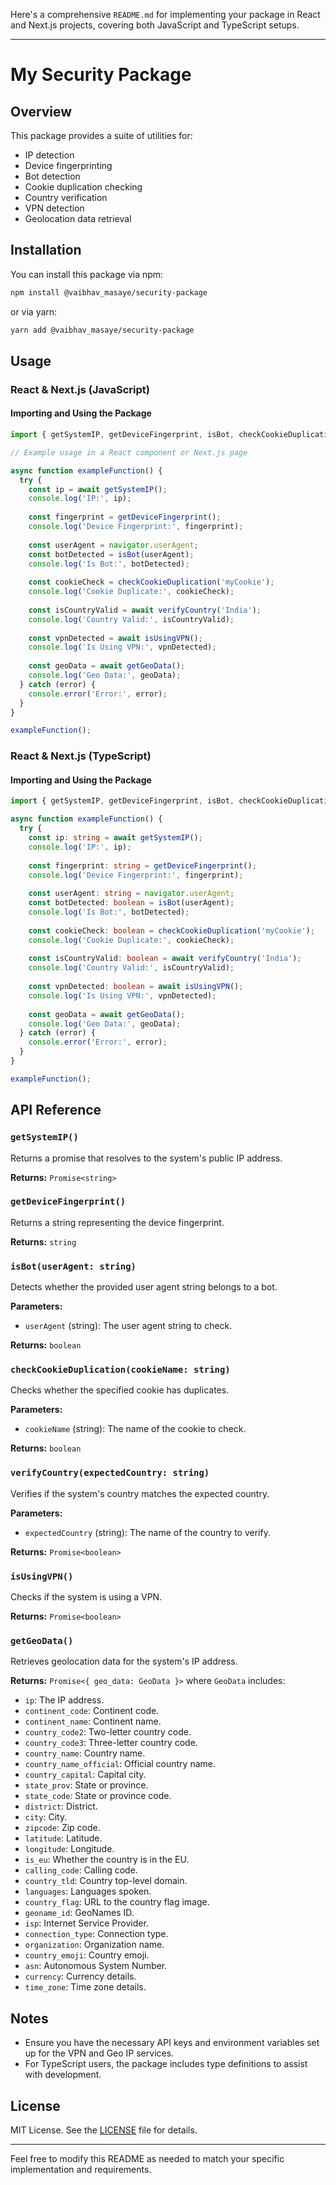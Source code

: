 Here's a comprehensive `README.md` for implementing your package in React and Next.js projects, covering both JavaScript and TypeScript setups.

---

# My Security Package

## Overview

This package provides a suite of utilities for:

- IP detection
- Device fingerprinting
- Bot detection
- Cookie duplication checking
- Country verification
- VPN detection
- Geolocation data retrieval

## Installation

You can install this package via npm:

```bash
npm install @vaibhav_masaye/security-package
```

or via yarn:

```bash
yarn add @vaibhav_masaye/security-package
```

## Usage

### React & Next.js (JavaScript)

#### Importing and Using the Package

```javascript
import { getSystemIP, getDeviceFingerprint, isBot, checkCookieDuplication, verifyCountry, isUsingVPN, getGeoData } from '@vaibhav_masaye/security-package';

// Example usage in a React component or Next.js page

async function exampleFunction() {
  try {
    const ip = await getSystemIP();
    console.log('IP:', ip);
    
    const fingerprint = getDeviceFingerprint();
    console.log('Device Fingerprint:', fingerprint);
    
    const userAgent = navigator.userAgent;
    const botDetected = isBot(userAgent);
    console.log('Is Bot:', botDetected);
    
    const cookieCheck = checkCookieDuplication('myCookie');
    console.log('Cookie Duplicate:', cookieCheck);
    
    const isCountryValid = await verifyCountry('India');
    console.log('Country Valid:', isCountryValid);
    
    const vpnDetected = await isUsingVPN();
    console.log('Is Using VPN:', vpnDetected);
    
    const geoData = await getGeoData();
    console.log('Geo Data:', geoData);
  } catch (error) {
    console.error('Error:', error);
  }
}

exampleFunction();
```

### React & Next.js (TypeScript)

#### Importing and Using the Package

```typescript
import { getSystemIP, getDeviceFingerprint, isBot, checkCookieDuplication, verifyCountry, isUsingVPN, getGeoData } from '@vaibhav_masaye/security-package';

async function exampleFunction() {
  try {
    const ip: string = await getSystemIP();
    console.log('IP:', ip);
    
    const fingerprint: string = getDeviceFingerprint();
    console.log('Device Fingerprint:', fingerprint);
    
    const userAgent: string = navigator.userAgent;
    const botDetected: boolean = isBot(userAgent);
    console.log('Is Bot:', botDetected);
    
    const cookieCheck: boolean = checkCookieDuplication('myCookie');
    console.log('Cookie Duplicate:', cookieCheck);
    
    const isCountryValid: boolean = await verifyCountry('India');
    console.log('Country Valid:', isCountryValid);
    
    const vpnDetected: boolean = await isUsingVPN();
    console.log('Is Using VPN:', vpnDetected);
    
    const geoData = await getGeoData();
    console.log('Geo Data:', geoData);
  } catch (error) {
    console.error('Error:', error);
  }
}

exampleFunction();
```

## API Reference

### `getSystemIP()`

Returns a promise that resolves to the system's public IP address.

**Returns:** `Promise<string>`

### `getDeviceFingerprint()`

Returns a string representing the device fingerprint.

**Returns:** `string`

### `isBot(userAgent: string)`

Detects whether the provided user agent string belongs to a bot.

**Parameters:**
- `userAgent` (string): The user agent string to check.

**Returns:** `boolean`

### `checkCookieDuplication(cookieName: string)`

Checks whether the specified cookie has duplicates.

**Parameters:**
- `cookieName` (string): The name of the cookie to check.

**Returns:** `boolean`

### `verifyCountry(expectedCountry: string)`

Verifies if the system's country matches the expected country.

**Parameters:**
- `expectedCountry` (string): The name of the country to verify.

**Returns:** `Promise<boolean>`

### `isUsingVPN()`

Checks if the system is using a VPN.

**Returns:** `Promise<boolean>`

### `getGeoData()`

Retrieves geolocation data for the system's IP address.

**Returns:** `Promise<{ geo_data: GeoData }>` where `GeoData` includes:

- `ip`: The IP address.
- `continent_code`: Continent code.
- `continent_name`: Continent name.
- `country_code2`: Two-letter country code.
- `country_code3`: Three-letter country code.
- `country_name`: Country name.
- `country_name_official`: Official country name.
- `country_capital`: Capital city.
- `state_prov`: State or province.
- `state_code`: State or province code.
- `district`: District.
- `city`: City.
- `zipcode`: Zip code.
- `latitude`: Latitude.
- `longitude`: Longitude.
- `is_eu`: Whether the country is in the EU.
- `calling_code`: Calling code.
- `country_tld`: Country top-level domain.
- `languages`: Languages spoken.
- `country_flag`: URL to the country flag image.
- `geoname_id`: GeoNames ID.
- `isp`: Internet Service Provider.
- `connection_type`: Connection type.
- `organization`: Organization name.
- `country_emoji`: Country emoji.
- `asn`: Autonomous System Number.
- `currency`: Currency details.
- `time_zone`: Time zone details.

## Notes

- Ensure you have the necessary API keys and environment variables set up for the VPN and Geo IP services.
- For TypeScript users, the package includes type definitions to assist with development.

## License

MIT License. See the [LICENSE](./LICENSE) file for details.

---

Feel free to modify this README as needed to match your specific implementation and requirements.

